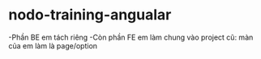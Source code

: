 # nodo-training-angualar

-Phần BE em tách riêng
-Còn phần FE em làm chung vào project cũ: màn của em làm là page/option
